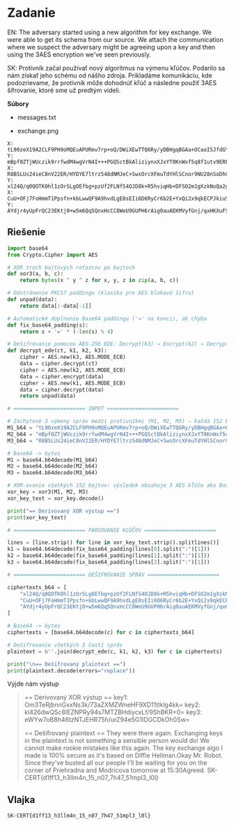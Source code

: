 # Zadanie

EN: The adversary started using a new algorithm for key exchange. We were able to get its schema from our source. We attach the communication where we suspect the adversary might be agreeing upon a key and then using the 3AES encryption we've seen previously.

SK: Protivník začal používať nový algoritmus na výmenu kľúčov. Podarilo sa nám získať jeho schému od nášho zdroja. Prikladáme komunikáciu, kde podozrievame, že protivník môže dohodnúť kľúč a následne použiť 3AES šifrovanie, ktoré sme už predtým videli.

**Súbory**

- messages.txt

- exchange.png

```
X: tL90zeX19A2CLF9PH9oMQEuAPURmv7rp+oQ/DWiXEwTTQ6Ry/yDBHgqBGAa+OCaoI5JfdGYqhM2SHCWQyVdKJPj8HTY3gkxG38JEaET+CgX7h3cPQrufwYG8UOH6scrk1+guWvLOIAb/VJZ7pbjnEeORtN9C91EvxhNAO7r9pSFczo2TCGyFSaNOsvzN6C88Gw+4eXMTtVw=
Y: mBpf0ZTjWUczik9rrfwdM4wgVrN4I+++PGQSctBkAliziynxXJxYT0KnWxf5q8f1utv9ERPaWsJ+e/fENymhCWELXAnXGFaF8LHLzl9N1TWxu4b1CPPsU2pi2Rar9pm9FLfN4x/yYfP7daqKD7Rvq67wRu9+jsrgQKFj7687mZA4I9s11NpQQ7TSrEVr8Xx0d8FIZsV4x9M=
X: R8BSLUs24ieC8nV22ER/HYDYE7ltrz548dNMJeC+SwsOrcXFmuTdYHlSCnor9NU28nSoDhCJ7DXMDL5gzEiPWsikIgeM30CNfyH2ny/A6H0eZrOyLiEK8ZOS79hoFDsbiA3IidA2KpB9EgbRz1vRzXoOsAhUTa27/Px3nlCOboZRhXnTruzsPnKpWYjvXRQLKKW/d4Y4BbI=
Y: xl24Q/q0QOTK0hl1zOrSLgOEfbg+pzUf2FLNfS4OJD8k+R5hviqHb+DFSO2m1gXzkNoQa2guDRSRtKmHqigFKB/azqdEahvEnbH/wUImMc5UeC1FjOwsc7MBrhELI2M+rpo0z2RvzX+2VF0fCQWGm8by5D7yyJL8VHsE6acQjGSvkz0L+kRNtAQXh4ywjAet3rxnSlyu1kO9N4BPjCpCYNtfuPbnccMUCWiePiyj+GXh838frFEDdzL9gVOA4CZSNIOOgIJ0Re1c3dPQBdxhqpeXXyoj4PUK1W1Q6ZjOr362SoD8PwUU55nQTPUW50cp
X: CuU+OFj7FoHmmT1Ppsfn+kbLwwQF9A9hvdLgE8sEIi6D6RyCr6b2E+YxQi2x9qkECPJkiuSeYypnDifjavlhvTez6hM2JbZV4WrrzmePjWd/a63ZBgTs/JR9j0XdO0xoXCi5Y0rPDjj0oJsfLilu34PXtO8t1Y2MnlPQ/aRvhn+xe3mKauDuDtPjI+N3Tood
Y: AYdjr4yUpFrQC23EKtj0+w5m6Qq5QnxHcCC8WeU9GUPH6rAig0auAEKMVyfGnj/qxHKXuFSnWX+9Z04hY3RYLw==
```

## Riešenie

```python
import base64
from Crypto.Cipher import AES

# XOR troch bajtových reťazcov po bajtoch
def xor3(a, b, c):
    return bytes(x ^ y ^ z for x, y, z in zip(a, b, c))

# Odstránenie PKCS7 paddingu (klasika pre AES blokovú šifru)
def unpad(data):
    return data[:-data[-1]]

# Automatické doplnenie Base64 paddingu ('=' na konci), ak chýba
def fix_base64_padding(s):
    return s + '=' * (-len(s) % 4)

# Dešifrovanie pomocou AES-256 EDE: Decrypt(k3) → Encrypt(k2) → Decrypt(k1)
def decrypt_ede(ct, k1, k2, k3):
    cipher = AES.new(k3, AES.MODE_ECB)
    data = cipher.decrypt(ct)
    cipher = AES.new(k2, AES.MODE_ECB)
    data = cipher.encrypt(data)
    cipher = AES.new(k1, AES.MODE_ECB)
    data = cipher.decrypt(data)
    return unpad(data)

# ======================= INPUT =======================

# Zachytené 3 výmeny správ medzi protivníkmi (M1, M2, M3) – každá 152 bajtov
M1_b64 = "tL90zeX19A2CLF9PH9oMQEuAPURmv7rp+oQ/DWiXEwTTQ6Ry/yDBHgqBGAa+OCaoI5JfdGYqhM2SHCWQyVdKJPj8HTY3gkxG38JEaET+CgX7h3cPQrufwYG8UOH6scrk1+guWvLOIAb/VJZ7pbjnEeORtN9C91EvxhNAO7r9pSFczo2TCGyFSaNOsvzN6C88Gw+4eXMTtVw="
M2_b64 = "mBpf0ZTjWUczik9rrfwdM4wgVrN4I+++PGQSctBkAliziynxXJxYT0KnWxf5q8f1utv9ERPaWsJ+e/fENymhCWELXAnXGFaF8LHLzl9N1TWxu4b1CPPsU2pi2Rar9pm9FLfN4x/yYfP7daqKD7Rvq67wRu9+jsrgQKFj7687mZA4I9s11NpQQ7TSrEVr8Xx0d8FIZsV4x9M="
M3_b64 = "R8BSLUs24ieC8nV22ER/HYDYE7ltrz548dNMJeC+SwsOrcXFmuTdYHlSCnor9NU28nSoDhCJ7DXMDL5gzEiPWsikIgeM30CNfyH2ny/A6H0eZrOyLiEK8ZOS79hoFDsbiA3IidA2KpB9EgbRz1vRzXoOsAhUTa27/Px3nlCOboZRhXnTruzsPnKpWYjvXRQLKKW/d4Y4BbI="

# Base64 -> bytes
M1 = base64.b64decode(M1_b64)
M2 = base64.b64decode(M2_b64)
M3 = base64.b64decode(M3_b64)

# XOR-ovanie všetkých 152 bajtov: výsledok obsahuje 3 AES kľúče ako Base64 text
xor_key = xor3(M1, M2, M3)
xor_key_text = xor_key.decode()

print("== Derivovaný XOR výstup ==")
print(xor_key_text)

# ======================= PARSOVANIE KĽÚČOV =======================

lines = [line.strip() for line in xor_key_text.strip().splitlines()]
k1 = base64.b64decode(fix_base64_padding(lines[0].split(":")[1]))
k2 = base64.b64decode(fix_base64_padding(lines[1].split(":")[1]))
k3 = base64.b64decode(fix_base64_padding(lines[2].split(":")[1]))

# ======================= DEŠIFROVANIE SPRÁV =======================

ciphertexts_b64 = [
    "xl24Q/q0QOTK0hl1zOrSLgOEfbg+pzUf2FLNfS4OJD8k+R5hviqHb+DFSO2m1gXzkNoQa2guDRSRtKmHqigFKB/azqdEahvEnbH/wUImMc5UeC1FjOwsc7MBrhELI2M+rpo0z2RvzX+2VF0fCQWGm8by5D7yyJL8VHsE6acQjGSvkz0L+kRNtAQXh4ywjAet3rxnSlyu1kO9N4BPjCpCYNtfuPbnccMUCWiePiyj+GXh838frFEDdzL9gVOA4CZSNIOOgIJ0Re1c3dPQBdxhqpeXXyoj4PUK1W1Q6ZjOr362SoD8PwUU55nQTPUW50cp",
    "CuU+OFj7FoHmmT1Ppsfn+kbLwwQF9A9hvdLgE8sEIi6D6RyCr6b2E+YxQi2x9qkECPJkiuSeYypnDifjavlhvTez6hM2JbZV4WrrzmePjWd/a63ZBgTs/JR9j0XdO0xoXCi5Y0rPDjj0oJsfLilu34PXtO8t1Y2MnlPQ/aRvhn+xe3mKauDuDtPjI+N3Tood",
    "AYdjr4yUpFrQC23EKtj0+w5m6Qq5QnxHcCC8WeU9GUPH6rAig0auAEKMVyfGnj/qxHKXuFSnWX+9Z04hY3RYLw=="
]

# Base64 -> bytes
ciphertexts = [base64.b64decode(c) for c in ciphertexts_b64]

# Dešifrovanie všetkých 3 častí správ
plaintext = b''.join(decrypt_ede(c, k1, k2, k3) for c in ciphertexts)

print("\n== Dešifrovaný plaintext ==")
print(plaintext.decode(errors="replace"))
```

Výjde nám výstup

> == Derivovaný XOR výstup ==
> key1: Om3TeRjbnnGxxNs3k/73aZXMZWneHF9XD11tIklg4kk=
> key2: kl426dwQSc8lEZNPRy94s7MTZBHdiycxLf/9ShBKR+0=
> key3: eWYw7oB8h46tzNTJEHR75h/urZ94e5G1IDGCDkOh0Sw=
> 
> == Dešifrovaný plaintext ==
> They were there again.  Exchanging keys in the plaintext is not something a sensible person would do! We cannot make rookie mistakes like this again. The key exchange algo I made is 100% secure as it's based on Diffie Hellman.Okay Mr. Robot. Since they've busted all our people I'll be waiting for you on the corner of Priehradna and Modricova tomorrow at 15:30Agreed. SK-CERT{d1ff13_h3llm4n_15_n07_7h47_51mpl3_l0l}

## Vlajka

```
SK-CERT{d1ff13_h3llm4n_15_n07_7h47_51mpl3_l0l}
```
